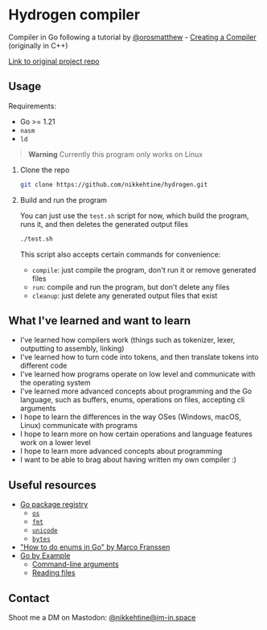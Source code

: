 # Hydrogen compiler

Compiler in Go following a tutorial by [@orosmatthew](https://github.com/orosmatthew) - [Creating a Compiler](https://www.youtube.com/playlist?list=PLUDlas_Zy_qC7c5tCgTMYq2idyyT241qs) (originally in C++)

[Link to original project repo](https://github.com/orosmatthew/hydrogen-cpp)

## Usage

Requirements:

-   Go >= 1.21
-   `nasm`
-   `ld`

> **Warning** Currently this program only works on Linux

1. Clone the repo

    ```bash
    git clone https://github.com/nikkehtine/hydrogen.git
    ```

2. Build and run the program

    You can just use the `test.sh` script for now, which build the program, runs it, and then deletes the generated output files

    ```bash
    ./test.sh
    ```

    This script also accepts certain commands for convenience:

    - `compile`: just compile the program, don't run it or remove generated files
    - `run`: compile and run the program, but don't delete any files
    - `cleanup`: just delete any generated output files that exist

## What I've learned and want to learn

-   I've learned how compilers work (things such as tokenizer, lexer, outputting to assembly, linking)
-   I've learned how to turn code into tokens, and then translate tokens into different code
-   I've learned how programs operate on low level and communicate with the operating system
-   I've learned more advanced concepts about programming and the Go language, such as buffers, enums, operations on files, accepting cli arguments
-   I hope to learn the differences in the way OSes (Windows, macOS, Linux) communicate with programs
-   I hope to learn more on how certain operations and language features work on a lower level
-   I hope to learn more advanced concepts about programming
-   I want to be able to brag about having written my own compiler :)

## Useful resources

-   [Go package registry](https://pkg.go.dev)
    -   [`os`](https://pkg.go.dev/os)
    -   [`fmt`](https://pkg.go.dev/fmt)
    -   [`unicode`](https://pkg.go.dev/unicode)
    -   [`bytes`](https://pkg.go.dev/bytes)
-   ["How to do enums in Go" by Marco Franssen](https://marcofranssen.nl/how-to-do-enums-in-go)
-   [Go by Example](https://gobyexample.com)
    -   [Command-line arguments](https://gobyexample.com/command-line-arguments)
    -   [Reading files](https://gobyexample.com/reading-files)

## Contact

Shoot me a DM on Mastodon: [@nikkehtine@im-in.space](https://im-in.space/@nikkehtine)
